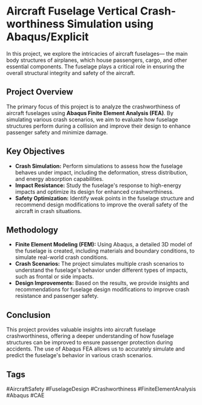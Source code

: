 # Aircraft Fuselage Vertical Crash-worthiness Simulation using Abaqus/Explicit

In this project, we explore the intricacies of aircraft fuselages— the main body structures of airplanes, which house passengers, cargo, and other essential components. The fuselage plays a critical role in ensuring the overall structural integrity and safety of the aircraft.

## Project Overview
The primary focus of this project is to analyze the crashworthiness of aircraft fuselages using **Abaqus Finite Element Analysis (FEA)**. By simulating various crash scenarios, we aim to evaluate how fuselage structures perform during a collision and improve their design to enhance passenger safety and minimize damage.

## Key Objectives
- **Crash Simulation:** Perform simulations to assess how the fuselage behaves under impact, including the deformation, stress distribution, and energy absorption capabilities.
- **Impact Resistance:** Study the fuselage's response to high-energy impacts and optimize its design for enhanced crashworthiness.
- **Safety Optimization:** Identify weak points in the fuselage structure and recommend design modifications to improve the overall safety of the aircraft in crash situations.

## Methodology
- **Finite Element Modeling (FEM):** Using Abaqus, a detailed 3D model of the fuselage is created, including materials and boundary conditions, to simulate real-world crash conditions.
- **Crash Scenarios:** The project simulates multiple crash scenarios to understand the fuselage's behavior under different types of impacts, such as frontal or side impacts.
- **Design Improvements:** Based on the results, we provide insights and recommendations for fuselage design modifications to improve crash resistance and passenger safety.

## Conclusion
This project provides valuable insights into aircraft fuselage crashworthiness, offering a deeper understanding of how fuselage structures can be improved to ensure passenger protection during accidents. The use of Abaqus FEA allows us to accurately simulate and predict the fuselage's behavior in various crash scenarios.

## Tags
#AircraftSafety #FuselageDesign #Crashworthiness #FiniteElementAnalysis #Abaqus #CAE
